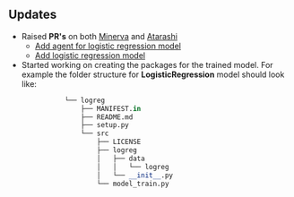 ## Updates
- Raised **PR's** on both [Minerva](https://github.com/fossology/Minerva-Dataset-Generation) and
[Atarashi](https://github.com/fossology/atarashi)
   - [Add agent for logistic regression model](https://github.com/fossology/atarashi/pull/100)
   - [Add logistic regression model](https://github.com/fossology/Minerva-Dataset-Generation/pull/4)
- Started working on creating the packages for the trained model. For example the folder structure for
**LogisticRegression** model should look like:

```python            
              └── logreg
                  ├── MANIFEST.in
                  ├── README.md
                  ├── setup.py
                  └── src
                      ├── LICENSE
                      ├── logreg
                      │   ├── data
                      │   │   └── logreg
                      │   └── __init__.py
                      └── model_train.py
```
